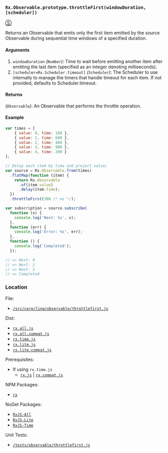### `Rx.Observable.prototype.throttleFirst(windowDuration, [scheduler])`
[&#x24C8;](https://github.com/Reactive-Extensions/RxJS/blob/master/src/core/linq/observable/throttlefirst.js "View in source")

Returns an Observable that emits only the first item emitted by the source Observable during sequential time windows of a specified duration.

#### Arguments
1. `windowDuration` *(`Number`)*: Time to wait before emitting another item after emitting the last item (specified as an integer denoting milliseconds).
2. `[scheduler=Rx.Scheduler.timeout]` *(`Scheduler`)*:  The Scheduler to use internally to manage the timers that handle timeout for each item. If not provided, defaults to Scheduler.timeout.

#### Returns
*(`Observable`)*: An Observable that performs the throttle operation.

#### Example
```js
var times = [
    { value: 0, time: 100 },
    { value: 1, time: 600 },
    { value: 2, time: 400 },
    { value: 3, time: 900 },
    { value: 4, time: 200 }
];

// Delay each item by time and project value;
var source = Rx.Observable.from(times)
  .flatMap(function (item) {
    return Rx.Observable
      .of(item.value)
      .delay(item.time);
  })
  .throttleFirst(300 /* ms */);

var subscription = source.subscribe(
  function (x) {
    console.log('Next: %s', x);
  },
  function (err) {
    console.log('Error: %s', err);
  },
  function () {
    console.log('Completed');
  });

// => Next: 0
// => Next: 2
// => Next: 3
// => Completed
```

### Location

File:
- [`/src/core/linq/observable/throttlefirst.js`](https://github.com/Reactive-Extensions/RxJS/blob/master/src/core/linq/observable/throttlefirst.js)

Dist:
- [`rx.all.js`](https://github.com/Reactive-Extensions/RxJS/blob/master/dist/rx.all.js)
- [`rx.all.compat.js`](https://github.com/Reactive-Extensions/RxJS/blob/master/dist/rx.all.compat.js)
- [`rx.time.js`](https://github.com/Reactive-Extensions/RxJS/blob/master/dist/rx.time.js)
- [`rx.lite.js`](https://github.com/Reactive-Extensions/RxJS/blob/master/dist/rx.lite.js)
- [`rx.lite.compat.js`](https://github.com/Reactive-Extensions/RxJS/blob/master/dist/rx.lite.compat.js)

Prerequisites:
- If using `rx.time.js`
    - [`rx.js`](https://github.com/Reactive-Extensions/RxJS/blob/master/dist/rx.js) | [`rx.compat.js`](https://github.com/Reactive-Extensions/RxJS/blob/master/dist/rx.compat.js)

NPM Packages:
- [`rx`](https://www.npmjs.org/package/rx)

NuGet Packages:
- [`RxJS-All`](http://www.nuget.org/packages/RxJS-All/)
- [`RxJS-Lite`](http://www.nuget.org/packages/RxJS-Lite/)
- [`RxJS-Time`](http://www.nuget.org/packages/RxJS-Time/)

Unit Tests:
- [`/tests/observable/throttlefirst.js`](https://github.com/Reactive-Extensions/RxJS/blob/master/tests/observable/throttlefirst.js)

